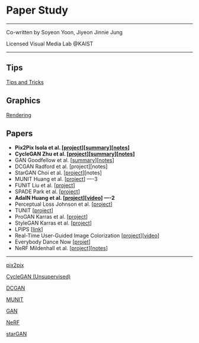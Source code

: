 # Paper Study

---

Co-written by Soyeon Yoon, Jiyeon Jinnie Jung

Licensed Visual Media Lab @KAIST

---

## Tips

[Tips and Tricks](Paper%20Study%2068e3ebe9fd7a4c5698dd326b5ac62910/Tips%20and%20Tricks%20b0449d21b16840b1b66cf0469ff14411.md)

## Graphics

[Rendering](Paper%20Study%2068e3ebe9fd7a4c5698dd326b5ac62910/Rendering%20e61234380d8e46ae9f82afa31090547f.md)

## Papers

- **Pix2Pix Isola et al. [[project](https://phillipi.github.io/pix2pix/)][[summary](Paper%20Study%2068e3ebe9fd7a4c5698dd326b5ac62910/pix2pix%208376070f7da54a6bb1a9bc73805df563/pix2pix_summary%20845b8e76a30c443e8980ab30f0de97ae.md)][[notes](Paper%20Study%2068e3ebe9fd7a4c5698dd326b5ac62910/pix2pix%208376070f7da54a6bb1a9bc73805df563.md)]**
- **CycleGAN Zhu et al. [[project](https://junyanz.github.io/CycleGAN/)][[summary](Paper%20Study%2068e3ebe9fd7a4c5698dd326b5ac62910/CycleGAN%20(Unsupervised)%20d62c159362424283a87f650643492498/CycleGAN_summary%20b64f9f84a8f546049ca1690ac2cce399.md)][[notes](Paper%20Study%2068e3ebe9fd7a4c5698dd326b5ac62910/CycleGAN%20(Unsupervised)%20d62c159362424283a87f650643492498.md)]**
- GAN Goodfellow et al. [[summary](Paper%20Study%2068e3ebe9fd7a4c5698dd326b5ac62910/GAN%207ec9ed49b4314d75a25f075cfb41207a/GAN_summary%208f5edf64c9fc4996b9b8577afee084a0.md)][[notes](Paper%20Study%2068e3ebe9fd7a4c5698dd326b5ac62910/GAN%207ec9ed49b4314d75a25f075cfb41207a.md)]
- DCGAN Radford et al. [project][notes]
- StarGAN Choi et al. [[project](https://github.com/yunjey/stargan)][notes]
- MUNIT Huang et al. [[project](https://github.com/NVlabs/MUNIT)] —-3
- FUNIT Liu et al. [[project](https://nvlabs.github.io/FUNIT/)]
- SPADE Park et al. [[project](https://nvlabs.github.io/SPADE/)]
- **AdaIN Huang et al. [[project](https://openaccess.thecvf.com/content_ICCV_2017/papers/Huang_Arbitrary_Style_Transfer_ICCV_2017_paper.pdf)][[video](https://www.youtube.com/watch?v=IIRxJvW6bE4)] —-2**
- Perceptual Loss Johnson et al. [[project](https://cs.stanford.edu/people/jcjohns/eccv16/)]
- TUNIT [[project](https://github.com/clovaai/tunit)]
- ProGAN Karras et al. [[project](https://github.com/tkarras/progressive_growing_of_gans)]
- StyleGAN Karras et al. [[project](https://github.com/NVlabs/stylegan)]
- LPIPS [[link](https://richzhang.github.io/PerceptualSimilarity/)]
- Real-Time User-Guided Image Colorization [[project](https://richzhang.github.io/ideepcolor/)][[video](https://www.youtube.com/watch?v=rp5LUSbdsys)]
- Everybody Dance Now [[projet](https://carolineec.github.io/everybody_dance_now/)]
- NeRF Mildenhall et al. [[project](https://www.matthewtancik.com/nerf)][[notes](Paper%20Study%2068e3ebe9fd7a4c5698dd326b5ac62910/NeRF%2060dba35e6d914ba59e0a6fb46935af70.md)]

---

[pix2pix](Paper%20Study%2068e3ebe9fd7a4c5698dd326b5ac62910/pix2pix%208376070f7da54a6bb1a9bc73805df563.md)

[CycleGAN (Unsupervised)](Paper%20Study%2068e3ebe9fd7a4c5698dd326b5ac62910/CycleGAN%20(Unsupervised)%20d62c159362424283a87f650643492498.md)

[DCGAN](Paper%20Study%2068e3ebe9fd7a4c5698dd326b5ac62910/DCGAN%20c591c03863df4b1eb873f3948bb1e263.md)

[MUNIT](Paper%20Study%2068e3ebe9fd7a4c5698dd326b5ac62910/MUNIT%20f8f7473d96ee4cc4b4a8ea80dfc9e9a5.md)

[GAN](Paper%20Study%2068e3ebe9fd7a4c5698dd326b5ac62910/GAN%207ec9ed49b4314d75a25f075cfb41207a.md)

[NeRF](Paper%20Study%2068e3ebe9fd7a4c5698dd326b5ac62910/NeRF%2060dba35e6d914ba59e0a6fb46935af70.md)

[starGAN](Paper%20Study%2068e3ebe9fd7a4c5698dd326b5ac62910/starGAN%207866cd2463f34d4e809bfa5e234518f2.md)